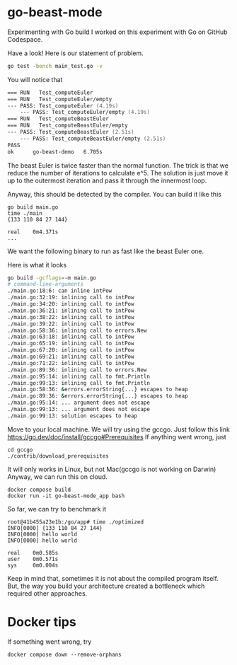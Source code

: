 # go-beast-mode
Experimenting with Go build
I worked on this experiment with Go on GitHub Codespace.

Have a look! Here is our statement of problem.

``` zsh
go test -bench main_test.go -v
```

You will notice that
``` zsh
=== RUN   Test_computeEuler
=== RUN   Test_computeEuler/empty
--- PASS: Test_computeEuler (4.19s)
    --- PASS: Test_computeEuler/empty (4.19s)
=== RUN   Test_computeBeastEuler
=== RUN   Test_computeBeastEuler/empty
--- PASS: Test_computeBeastEuler (2.51s)
    --- PASS: Test_computeBeastEuler/empty (2.51s)
PASS
ok      go-beast-demo   6.705s
```

The beast Euler is twice faster than the normal function.
The trick is that we reduce the number of iterations to calculate e^5.
The solution is just move it up to the outermost iteration and pass it through the innermost loop.

Anyway, this should be detected by the compiler.
You can build it like this
```
go build main.go
time ./main 
{133 110 84 27 144}

real    0m4.371s
...
```

We want the following binary to run as fast like the beast Euler one.

Here is what it looks
``` zsh
go build -gcflags=-m main.go
# command-line-arguments
./main.go:18:6: can inline intPow
./main.go:32:19: inlining call to intPow
./main.go:34:20: inlining call to intPow
./main.go:36:21: inlining call to intPow
./main.go:38:22: inlining call to intPow
./main.go:39:22: inlining call to intPow
./main.go:58:36: inlining call to errors.New
./main.go:63:18: inlining call to intPow
./main.go:65:19: inlining call to intPow
./main.go:67:20: inlining call to intPow
./main.go:69:21: inlining call to intPow
./main.go:71:22: inlining call to intPow
./main.go:89:36: inlining call to errors.New
./main.go:95:14: inlining call to fmt.Println
./main.go:99:13: inlining call to fmt.Println
./main.go:58:36: &errors.errorString{...} escapes to heap
./main.go:89:36: &errors.errorString{...} escapes to heap
./main.go:95:14: ... argument does not escape
./main.go:99:13: ... argument does not escape
./main.go:99:13: solution escapes to heap
```

Move to your local machine.
We will try using the gccgo. Just follow this link https://go.dev/doc/install/gccgo#Prerequisites
If anything went wrong, just
```
cd gccgo
./contrib/download_prerequisites
```

It will only works in Linux, but not Mac(gccgo is not working on Darwin)
Anyway, we can run this on cloud.

```
docker compose build
docker run -it go-beast-mode_app bash
```

So far, we can try to benchmark it
```
root@41b455a23e1b:/go/app# time ./optimized 
INFO[0000] {133 110 84 27 144}                          
INFO[0000] hello world                                  
INFO[0000] hello world                                  

real    0m0.585s
user    0m0.571s
sys     0m0.004s
```

Keep in mind that, sometimes it is not about the compiled program itself.
But, the way you build your architecture created a bottleneck which required other approaches.

# Docker tips
If something went wrong, try
```
docker compose down --remove-orphans
```
